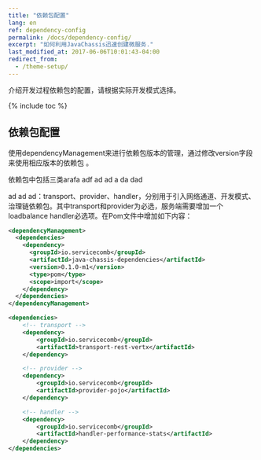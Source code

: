 ```yaml
---
title: "依赖包配置"
lang: en
ref: dependency-config
permalink: /docs/dependency-config/
excerpt: "如何利用JavaChassis迅速创建微服务."
last_modified_at: 2017-06-06T10:01:43-04:00
redirect_from:
  - /theme-setup/
---
```


介绍开发过程依赖包的配置，请根据实际开发模式选择。

{% include toc %}

## 依赖包配置

使用dependencyManagement来进行依赖包版本的管理，通过修改version字段来使用相应版本的依赖包 。

依赖包中包括三类arafa
adf
ad
ad
a
da
dad

ad
ad
ad：transport、provider、handler，分别用于引入网络通道、开发模式、治理链依赖包。其中transport和provider为必选，服务端需要增加一个loadbalance handler必选项。在Pom文件中增加如下内容：

```xml
<dependencyManagement>
  <dependencies>
    <dependency>
      <groupId>io.servicecomb</groupId>
      <artifactId>java-chassis-dependencies</artifactId>
      <version>0.1.0-m1</version>
      <type>pom</type>
      <scope>import</scope>
    </dependency>
  </dependencies>
</dependencyManagement>

<dependencies>
    <!-- transport -->
    <dependency>
        <groupId>io.servicecomb</groupId>
        <artifactId>transport-rest-vertx</artifactId>
    </dependency>

    <!-- provider -->
    <dependency>
        <groupId>io.servicecomb</groupId>
        <artifactId>provider-pojo</artifactId>
    </dependency>

    <!-- handler -->
    <dependency>
        <groupId>io.servicecomb</groupId>
        <artifactId>handler-performance-stats</artifactId>
    </dependency>
</dependencies>
```
